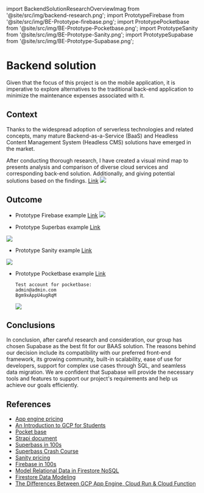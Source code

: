 import BackendSolutionResearchOverviewImag from '@site/src/img/backend-research.png';
import PrototypeFirebase from '@site/src/img/BE-Prototype-firebase.png';
import PrototypePocketbase from '@site/src/img/BE-Prototype-Pocketbase.png';
import PrototypeSanity from '@site/src/img/BE-Prototype-Sanity.png';
import PrototypeSupabase from '@site/src/img/BE-Prototype-Supabase.png';

# Backend solution

Given that the focus of this project is on the mobile application, it is imperative to explore alternatives to the traditional back-end application to minimize the maintenance expenses associated with it.

## Context

Thanks to the widespread adoption of serverless technologies and related concepts, many mature Backend-as-a-Service (BaaS) and Headless Content Management System (Headless CMS) solutions have emerged in the market.

After conducting thorough research, I have created a visual mind map to presents analysis and comparison of diverse cloud services and corresponding back-end solution. Additionally, and giving potential solutions based on the findings. <a href="https://excalidraw.com/#json=yf0sT96aDj8irjEDzpb9z,vkZFPDxXIUlKFsI80AJUug"><u>Link</u></a>
<img src={BackendSolutionResearchOverviewImag} />

## Outcome

- Prototype Firebase example <a href="https://github.com/zyhzsh/s7-workshop-pototypes/tree/main/firebase-example"><u>Link</u></a>
  <img src={PrototypeFirebase} />

- Prototype Superbas example <a href="https://github.com/zyhzsh/s7-workshop-pototypes/tree/main/superbase-example"><u>Link</u></a>

<img src={PrototypeSupabase} />

- Prototype Sanity example <a href="https://github.com/zyhzsh/s7-workshop-pototypes/tree/main/cms-example/BE"><u>Link</u></a>

<img src={PrototypeSanity} />

- Prototype Pocketbase example <a href="https://github.com/zyhzsh/s7-workshop-pototypes/tree/main/pocketbase-example"><u>Link</u></a>

  ```
  Test account for pocketbase:
  admin@admin.com
  Bgm9xAppU4ugRqM
  ```

  <img src={PrototypePocketbase} />

## Conclusions

In conclusion, after careful research and consideration, our group has chosen Supabase as the best fit for our BAAS solution. The reasons behind our decision include its compatibility with our preferred front-end framework, its growing community, built-in scalability, ease of use for developers, support for complex use cases through SQL, and seamless data migration. We are confident that Supabase will provide the necessary tools and features to support our project's requirements and help us achieve our goals efficiently.

## References

- [<u>App engine pricing</u>](https://cloud.google.com/appengine/pricing)
- [<u>An Introduction to GCP for Students</u>](https://www.youtube.com/watch?v=JtUIQz_EkUw)
- [<u>Pocket base</u>](https://pocketbase.io/docs/)
- [<u>Strapi document</u>](https://docs.strapi.io/developer-docs/latest/getting-started/introduction.html)
- [<u>Superbass in 100s</u>](https://www.youtube.com/watch?v=zBZgdTb-dns)
- [<u>Superbass Crash Course</u>](https://www.youtube.com/watch?v=7uKQBl9uZ00)
- [<u>Sanity pricing</u>](https://www.sanity.io/pricing#compare-plans)
- [<u>Firebase in 100s</u>](https://www.youtube.com/watch?v=vAoB4VbhRzM)
- [<u>Model Relational Data in Firestore NoSQL</u>](https://www.youtube.com/watch?v=jm66TSlVtcc)
- [<u>Firestore Data Modeling</u>](https://www.youtube.com/watch?v=35RlydUf6xo)
- [<u>The Differences Between GCP App Engine, Cloud Run & Cloud Function</u>](https://www.sphereinc.com/blogs/when-to-choose-app-engine-vs-cloud-functions-or-cloud-run-in-gcp/)
